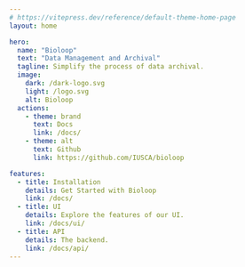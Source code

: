 ```yaml
---
# https://vitepress.dev/reference/default-theme-home-page
layout: home

hero:
  name: "Bioloop"
  text: "Data Management and Archival"
  tagline: Simplify the process of data archival.
  image:
    dark: /dark-logo.svg
    light: /logo.svg
    alt: Bioloop
  actions:
    - theme: brand
      text: Docs
      link: /docs/
    - theme: alt
      text: Github
      link: https://github.com/IUSCA/bioloop

features:
  - title: Installation
    details: Get Started with Bioloop
    link: /docs/
  - title: UI
    details: Explore the features of our UI.
    link: /docs/ui/
  - title: API
    details: The backend.
    link: /docs/api/
---
```


